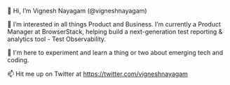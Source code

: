 👋   Hi, I’m Vignesh Nayagam (@vigneshnayagam)

👀   I’m interested in all things Product and Business. I’m currently a Product Manager at BrowserStack, helping build a next-generation test reporting & analytics tool - Test Observability. 

🌱   I'm here to experiment and learn a thing or two about emerging tech and coding.

📫   Hit me up on Twitter at https://twitter.com/vigneshnayagam

<!---
vigneshnayagam/vigneshnayagam is a ✨ special ✨ repository because its `README.md` (this file) appears on your GitHub profile.
You can click the Preview link to take a look at your changes.
--->
